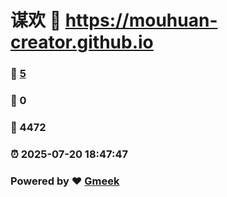 # 谋欢 :link: https://mouhuan-creator.github.io 
### :page_facing_up: [5](https://mouhuan-creator.github.io/tag.html) 
### :speech_balloon: 0 
### :hibiscus: 4472 
### :alarm_clock: 2025-07-20 18:47:47 
### Powered by :heart: [Gmeek](https://github.com/Meekdai/Gmeek)
